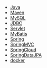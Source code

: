 - <a href="java.md">Java</a>
- <a href="maven.md">Maven</a>
- <a href="mysql.md">MySQL</a>
- <a href="jdbc.md">JDBC</a>
- <a href="servlet.md">Servlet</a>
- <a href="mybatis.md">MyBatis</a>
- <a href="spring.md">Spring</a>
- <a href="springmvc.md">SpringMVC</a>
- <a href="springcloud.md">SpringCloud</a>
- <a href="springDataJPA.md">SpringDataJPA</a>
- <a href="docker.md">docker</a>



